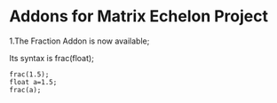 #  Addons for Matrix Echelon Project 

1.The Fraction Addon is now available;

  Its syntax is frac(float);
  
    frac(1.5);
    float a=1.5;
    frac(a);
